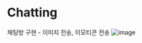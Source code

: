 # Chatting
채팅방 구현 - 이미지 전송, 이모티콘 전송
![image](https://github.com/Jelaon/Chatting/assets/117423182/04d4ac53-b03a-4d0d-9a61-1c1cfaa0248b)

